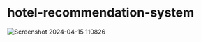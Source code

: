 # hotel-recommendation-system

![Screenshot 2024-04-15 110826](https://github.com/Dilshan627/hotel-recommendation-system/assets/73770222/53ad47eb-1b30-4564-9990-066b7d4eb95c)
